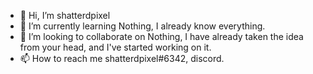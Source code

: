 - 👋 Hi, I’m shatterdpixel
- 🌱 I’m currently learning Nothing, I already know everything.
- 💞️ I’m looking to collaborate on Nothing, I have already taken the idea from your head, and I've started working on it.
- 📫 How to reach me shatterdpixel#6342, discord.

<!---
shatterdpixel-cpu/shatterdpixel-cpu is a ✨ special ✨ repository because its `README.md` (this file) appears on your GitHub profile.
You can click the Preview link to take a look at your changes.
--->
